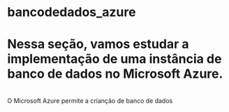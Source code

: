 # bancodedados_azure
 <h1> Nessa seção, vamos estudar a implementação de uma instância de banco de dados no Microsoft Azure. </h1>
<br>
O Microsoft Azure permite a crianção de banco de dados 
